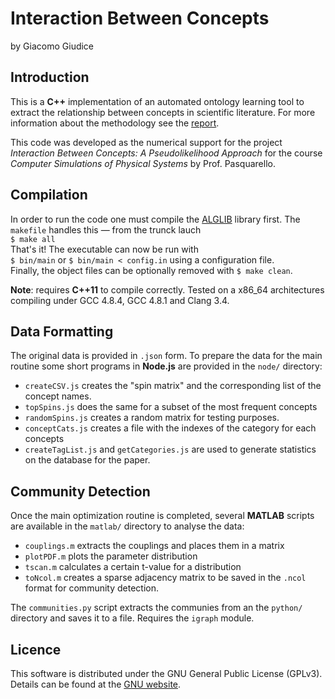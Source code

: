 # Interaction Between Concepts
by Giacomo Giudice

## Introduction
This is a __C++__ implementation of an automated ontology learning tool to extract the relationship between concepts in scientific literature.
For more information about the methodology see the [report](../tex/Concepts.pdf).

This code was developed as the numerical support for the project _Interaction Between Concepts: A Pseudolikelihood Approach_ for the course _Computer Simulations of Physical Systems_ by Prof. Pasquarello.

## Compilation
In order to run the code one must compile the [ALGLIB](http://www.alglib.net/) library first. The `makefile` handles this &mdash; from the trunck lauch  
`$ make all`  
That's it! The executable can now be run with  
`$ bin/main` or `$ bin/main < config.in` using a configuration file.  
Finally, the object files can be optionally removed with `$ make clean`.

__Note__: requires __C++11__ to compile correctly. Tested on a x86_64 architectures compiling under GCC 4.8.4, GCC 4.8.1 and Clang 3.4.

## Data Formatting
The original data is provided in `.json` form. To prepare the data for the main routine some short programs in __Node.js__ are provided in the `node/` directory:
- `createCSV.js` creates the "spin matrix" and the corresponding list of the concept names. 
- `topSpins.js` does the same for a subset of the most frequent concepts
- `randomSpins.js` creates a random matrix for testing purposes.
- `conceptCats.js` creates a file with the indexes of the category for each concepts
- `createTagList.js` and `getCategories.js` are used to generate statistics on the database for the paper.

## Community Detection
Once the main optimization routine is completed, several __MATLAB__ scripts are available in the `matlab/` directory to analyse the data:
- `couplings.m` extracts the couplings and places them in a matrix
- `plotPDF.m` plots the parameter distribution
- `tscan.m` calculates a certain t-value for a distribution
- `toNcol.m` creates a sparse adjacency matrix to be saved in the `.ncol` format for community detection.

The `communities.py` script extracts the communies from an  the `python/` directory and saves it to a file. Requires the `igraph` module.

## Licence
This software is distributed under the GNU General Public License (GPLv3). Details can be found at the [GNU website](http://www.gnu.org/licenses/gpl.html).
